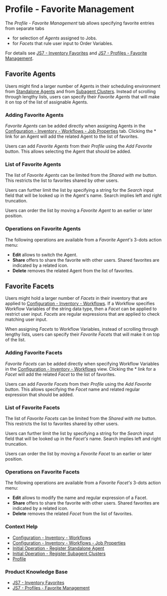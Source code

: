 # Profile - Favorite Management

The *Profile - Favorite Management* tab allows specifying favorite entries from separate tabs

- for selection of *Agents* assigned to Jobs.
- for *Facets* that rule user input to Order Variables.

For details see [JS7 - Inventory Favorites](https://kb.sos-berlin.com/display/JS7/JS7+-+Inventory+Favorites) and [JS7 - Profiles - Favorite Management](https://kb.sos-berlin.com/display/JS7/JS7+-+Profiles+-+Favorite+Management).

## Favorite Agents

Users might find a larger number of Agents in their scheduling environment from [Standalone Agents](/initial-operation-register-agent-standalone) and from [Subagent Clusters](/initial-operation-register-agent-subagent-cluster). Instead of scrolling through lengthy lists, users can specify their *Favorite Agents* that will make it on top of the list of assignable Agents.

### Adding Favorite Agents

*Favorite Agents* can be added directly when assigning Agents in the [Configuration - Inventory - Workflows - Job Properties](/configuration-inventory-workflow-job-properties) tab. Clicking the \* link for an Agent will add the related Agent to the list of favorites.

Users can add *Favorite Agents* from their *Profile* using the *Add Favorite* button. This allows selecting the Agent that should be added.

### List of Favorite Agents

The list of *Favorite Agents* can be limited from the *Shared with me* button. This restricts the list to favorites shared by other users.

Users can further limit the list by specifying a string for the *Search* input field that will be looked up in the Agent's name. Search implies left and right truncation.

Users can order the list by moving a *Favorite Agent* to an earlier or later position.

### Operations on Favorite Agents

The following operations are available from a *Favorite Agent's* 3-dots action menu:

- **Edit** allows to switch the Agent.
- **Share** offers to share the favorite with other users. Shared favorites are indicated by a related icon.
- **Delete** removes the related Agent from the list of favorites.

## Favorite Facets

Users might hold a larger number of *Facets* in their inventory that are applied to [Configuration - Inventory - Workflows](/configuration-inventory-workflows). If a Workflow specifies Workflow Variables of the string data type, then a *Facet* can be applied to restrict user input. *Facets* are regular expressions that are applied to check matching user input.

When assigning *Facets* to Workflow Variables, instead of scrolling through lengthy lists, users can specify their *Favorite Facets* that will make it on top of the list.

### Adding Favorite Facets

*Favorite Facets* can be added directly when specifying Workflow Variables in the [Configuration - Inventory - Workflows](/configuration-inventory-workflows) view. Clicking the \* link for a *Facet* will add the related *Facet* to the list of favorites.

Users can add *Favorite Facets* from their *Profile* using the *Add Favorite* button. This allows specifying the *Facet* name and related regular expression that should be added.

### List of Favorite Facets

The list of *Favorite Facets* can be limited from the *Shared with me* button. This restricts the list to favorites shared by other users.

Users can further limit the list by specifying a string for the *Search* input field that will be looked up in the *Facet's* name. Search implies left and right truncation.

Users can order the list by moving a *Favorite Facet* to an earlier or later position.

### Operations on Favorite Facets

The following operations are available from a *Favorite Facet's* 3-dots action menu:

- **Edit** allows to modify the name and regular expression of a Facet.
- **Share** offers to share the favorite with other users. Shared favorites are indicated by a related icon.
- **Delete** removes the related *Facet* from the list of favorites.

### Context Help

- [Configuration - Inventory - Workflows](/configuration-inventory-workflows)
- [Configuration - Inventory - Workflows - Job Properties](/configuration-inventory-workflow-job-properties)
- [Initial Operation - Register Standalone Agent](/initial-operation-register-agent-standalone)
- [Initial Operation - Register Subagent Clusters](/initial-operation-register-agent-subagent-cluster)
- [Profile](/profile)

### Product Knowledge Base

- [JS7 - Inventory Favorites](https://kb.sos-berlin.com/display/JS7/JS7+-+Inventory+Favorites)
- [JS7 - Profiles - Favorite Management](https://kb.sos-berlin.com/display/JS7/JS7+-+Profiles+-+Favorite+Management)
